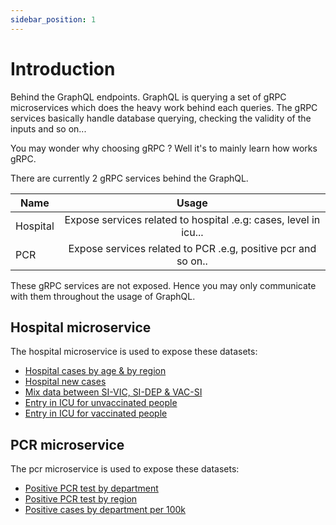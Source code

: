 ```yaml
---
sidebar_position: 1
---
```


# Introduction

Behind the GraphQL endpoints. GraphQL is querying a set of gRPC microservices which does the heavy work behind each queries. The gRPC services basically handle database querying, checking the validity of the inputs and so on...

You may wonder why choosing gRPC ? Well it's to mainly learn how works gRPC.

There are currently 2 gRPC services behind the GraphQL.

|   Name   |                           Usage                                  |
| -------- |:----------------------------------------------------------------:|
| Hospital | Expose services related to hospital .e.g: cases, level in icu... |
| PCR      | Expose services related to PCR .e.g, positive pcr and so on..    |

These gRPC services are not exposed. Hence you may only communicate with them throughout the usage of GraphQL.

## Hospital microservice

The hospital microservice is used to expose these datasets:

- [Hospital cases by age & by region](https://www.data.gouv.fr/fr/datasets/r/08c18e08-6780-452d-9b8c-ae244ad529b3)
- [Hospital new cases](https://www.data.gouv.fr/fr/datasets/r/6fadff46-9efd-4c53-942a-54aca783c30c)
- [Mix data between SI-VIC, SI-DEP & VAC-SI](https://raw.githubusercontent.com/etalab/data-covid19-dashboard-widgets/master/files_new/vacsi_non_vacsi_nat.csv)
- [Entry in ICU for unvaccinated people](https://raw.githubusercontent.com/etalab/data-covid19-dashboard-widgets/master/dist/sc_non_vacsi.json)
- [Entry in ICU for vaccinated people](https://raw.githubusercontent.com/etalab/data-covid19-dashboard-widgets/master/dist/sc_vacsi.json)

## PCR microservice

The pcr microservice is used to expose these datasets:

- [Positive PCR test by department](https://www.data.gouv.fr/fr/datasets/r/406c6a23-e283-4300-9484-54e78c8ae675)
- [Positive PCR test by region](https://www.data.gouv.fr/fr/datasets/r/001aca18-df6a-45c8-89e6-f82d689e6c01)
- [Positive cases by department per 100k](https://www.data.gouv.fr/fr/datasets/r/4180a181-a648-402b-92e4-f7574647afa6)

